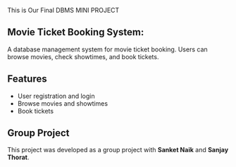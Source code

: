 This is Our Final DBMS MINI PROJECT

## Movie Ticket Booking System:
A database management system for movie ticket booking. Users can browse movies, check showtimes, and book tickets.

## Features
- User registration and login
- Browse movies and showtimes
- Book tickets

## Group Project
This project was developed as a group project with **Sanket Naik** and **Sanjay Thorat**.
